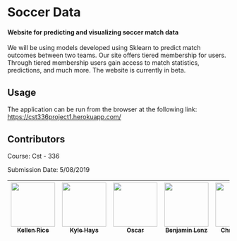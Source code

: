 # Soccer Data
#### Website for predicting and visualizing soccer match data
We will be using models developed using Sklearn to predict match outcomes between two teams. Our site offers tiered membership for users. Through tiered membership users gain access to match statistics, predictions, and much more. The website is currently in beta.
## Usage  

The application can be run from the browser at the following link: https://cst336project1.herokuapp.com/


## Contributors  
Course: Cst - 336 

Submission Date: 5/08/2019

| [<img src="https://avatars2.githubusercontent.com/u/16927233?s=400&v=4" width="100px;"/><br /><sub><b>Kellen Rice</b></sub>](https://github.com/thekeldog)<br /> | [<img src="https://avatars3.githubusercontent.com/u/38229188?s=460&v=4" width="100px;"/><br /><sub><b>Kyle Hays</b></sub>](https://github.com/CruddyShad0w)<br /> |[<img src="https://avatars2.githubusercontent.com/u/32367397?s=460&v=4" width="100px;"/><br /><sub><b>Oscar</b></sub>](https://github.com/zble)<br />|  [<img src="https://avatars0.githubusercontent.com/u/33636111?s=460&v=4" width="100px;"/><br /><sub><b>Benjamin Lenz</b></sub>](https://github.com/BenLenz)<br /> |[<img src="https://avatars0.githubusercontent.com/u/38443481?s=460&v=4" width="100px;"/><br /><sub><b>Chris Vitale</b></sub>](https://github.com/Cvitale95)<br />  |
|:----:|:----:|:----:|:----:|:----:|
